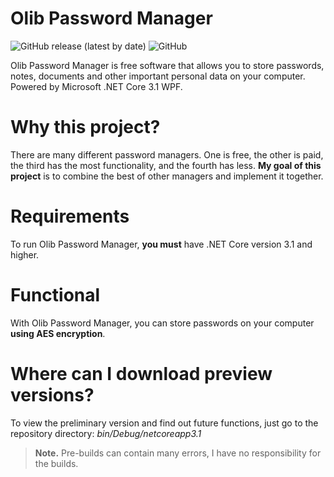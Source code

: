# Olib Password Manager
![GitHub release (latest by date)](https://img.shields.io/github/v/release/MagnificentEagle/OlibPasswordManager) ![GitHub](https://img.shields.io/github/license/MagnificentEagle/OlibPasswordManager)

Olib Password Manager is free software that allows you to store passwords, notes, documents and other important personal data on your computer. Powered by Microsoft .NET Core 3.1 WPF.

# Why this project?
There are many different password managers. One is free, the other is paid, the third has the most functionality, and the fourth has less. **My goal of this project** is to combine the best of other managers and implement it together.

# Requirements
To run Olib Password Manager, **you must** have .NET Core version 3.1 and higher.

# Functional
With Olib Password Manager, you can store passwords on your computer **using AES encryption**.

# Where can I download preview versions?
To view the preliminary version and find out future functions, just go to the repository directory: _bin/Debug/netcoreapp3.1_
> **Note.** Pre-builds can contain many errors, I have no responsibility for the builds.
